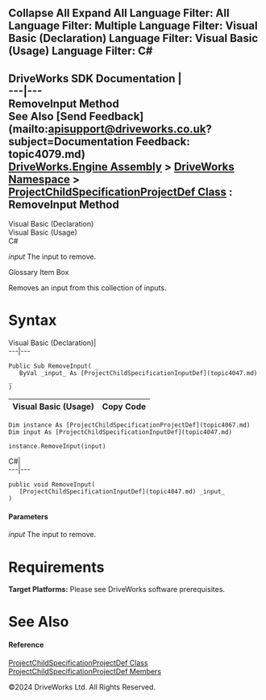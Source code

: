       

 Collapse All Expand All  Language Filter: All  Language Filter: Multiple  Language Filter: Visual Basic (Declaration) Language Filter: Visual Basic (Usage) Language Filter: C#  
---  
DriveWorks SDK Documentation  |   
---|---  
RemoveInput Method   
See Also [Send Feedback](mailto:apisupport@driveworks.co.uk?subject=Documentation Feedback: topic4079.md)  
[DriveWorks.Engine Assembly](topic2156.md) > [DriveWorks Namespace](topic2159.md) > [ProjectChildSpecificationProjectDef Class](topic4067.md) : RemoveInput Method  
---  
  
Visual Basic (Declaration)    
Visual Basic (Usage)    
C# 

_input_
    The input to remove.

Glossary Item Box

Removes an input from this collection of inputs. 

# Syntax

Visual Basic (Declaration)|   
---|---  
      
    
    Public Sub RemoveInput( _
       ByVal _input_ As [ProjectChildSpecificationInputDef](topic4047.md) _
    )   
  
Visual Basic (Usage)| Copy Code  
---|---  
      
    
    Dim instance As [ProjectChildSpecificationProjectDef](topic4067.md)
    Dim input As [ProjectChildSpecificationInputDef](topic4047.md)
     
    instance.RemoveInput(input)  
  
C#|   
---|---  
      
    
    public void RemoveInput( 
       [ProjectChildSpecificationInputDef](topic4047.md) _input_
    )  
  
#### Parameters

 _input_
    The input to remove.

# Requirements

**Target Platforms:** Please see DriveWorks software prerequisites.

# See Also

#### Reference

[ProjectChildSpecificationProjectDef Class](topic4067.md)   
[ProjectChildSpecificationProjectDef Members](topic4068.md)

©2024 DriveWorks Ltd. All Rights Reserved.
